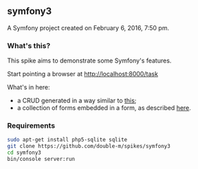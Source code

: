 ## symfony3

A Symfony project created on February 6, 2016, 7:50 pm.

### What's this?

This spike aims to demonstrate some Symfony's features.

Start pointing a browser at [http://localhost:8000/task](<http://localhost:8000/task>)

What's in here:

- a CRUD generated in a way similar to [this](<https://github.com/double-m/docs/blob/master/sysmfony_crud_from_scratch.md>);
- a collection of forms embedded in a form, as described [here](<http://symfony.com/doc/current/cookbook/form/form_collections.html>).

### Requirements

```sh
sudo apt-get install php5-sqlite sqlite
git clone https://github.com/double-m/spikes/symfony3
cd symfony3
bin/console server:run
```
